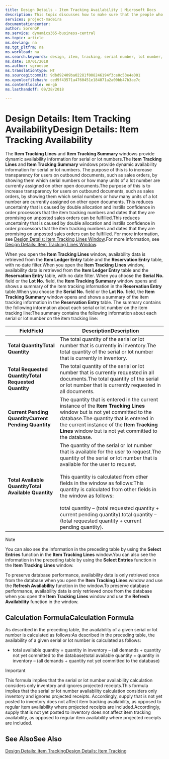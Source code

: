 ```yaml
---
title: Design Details - Item Tracking Availability | Microsoft Docs
description: This topic discusses how to make sure that the people who process orders can rely on the availability of serial or lot numbers.
services: project-madeira
documentationcenter: 
author: SorenGP
ms.service: dynamics365-business-central
ms.topic: article
ms.devlang: na
ms.tgt_pltfrm: na
ms.workload: na
ms.search.keywords: design, item, tracking, serial number, lot number, outbound documents
ms.date: 10/01/2018
ms.author: sgroespe
ms.translationtype: HT
ms.sourcegitcommit: 9dbd92409ba02281f008246194f3ce0c53e4e001
ms.openlocfilehash: ced9f43571a4760451e184071a2a00bb47b3ae7c
ms.contentlocale: en-gb
ms.lasthandoff: 09/28/2018

---
```

# <a name="design-details-item-tracking-availability"></a><span data-ttu-id="51ceb-103">Design Details: Item Tracking Availability</span><span class="sxs-lookup"><span data-stu-id="51ceb-103">Design Details: Item Tracking Availability</span></span>
<span data-ttu-id="51ceb-104">The **Item Tracking Lines** and **Item Tracking Summary** windows provide dynamic availability information for serial or lot numbers.</span><span class="sxs-lookup"><span data-stu-id="51ceb-104">The **Item Tracking Lines** and **Item Tracking Summary** windows provide dynamic availability information for serial or lot numbers.</span></span> <span data-ttu-id="51ceb-105">The purpose of this is to increase transparency for users on outbound documents, such as sales orders, by showing them which serial numbers or how many units of a lot number are currently assigned on other open documents.</span><span class="sxs-lookup"><span data-stu-id="51ceb-105">The purpose of this is to increase transparency for users on outbound documents, such as sales orders, by showing them which serial numbers or how many units of a lot number are currently assigned on other open documents.</span></span> <span data-ttu-id="51ceb-106">This reduces uncertainty that is caused by double allocation and instills confidence in order processors that the item tracking numbers and dates that they are promising on unposted sales orders can be fulfilled.</span><span class="sxs-lookup"><span data-stu-id="51ceb-106">This reduces uncertainty that is caused by double allocation and instills confidence in order processors that the item tracking numbers and dates that they are promising on unposted sales orders can be fulfilled.</span></span> <span data-ttu-id="51ceb-107">For more information, see [Design Details: Item Tracking Lines Window](design-details-item-tracking-lines-window.md).</span><span class="sxs-lookup"><span data-stu-id="51ceb-107">For more information, see [Design Details: Item Tracking Lines Window](design-details-item-tracking-lines-window.md).</span></span>  
  
<span data-ttu-id="51ceb-108">When you open the **Item Tracking Lines** window, availability data is retrieved from the **Item Ledger Entry** table and the **Reservation Entry** table, with no date filter.</span><span class="sxs-lookup"><span data-stu-id="51ceb-108">When you open the **Item Tracking Lines** window, availability data is retrieved from the **Item Ledger Entry** table and the **Reservation Entry** table, with no date filter.</span></span> <span data-ttu-id="51ceb-109">When you choose the **Serial No.** field or the **Lot No.** field, the **Item Tracking Summary** window opens and shows a summary of the item tracking information in the **Reservation Entry** table.</span><span class="sxs-lookup"><span data-stu-id="51ceb-109">When you choose the **Serial No.** field or the **Lot No.** field, the **Item Tracking Summary** window opens and shows a summary of the item tracking information in the **Reservation Entry** table.</span></span> <span data-ttu-id="51ceb-110">The summary contains the following information about each serial or lot number on the item tracking line:</span><span class="sxs-lookup"><span data-stu-id="51ceb-110">The summary contains the following information about each serial or lot number on the item tracking line:</span></span>  
  
|<span data-ttu-id="51ceb-111">Field</span><span class="sxs-lookup"><span data-stu-id="51ceb-111">Field</span></span>|<span data-ttu-id="51ceb-112">Description</span><span class="sxs-lookup"><span data-stu-id="51ceb-112">Description</span></span>|  
|---------------------------------|---------------------------------------|  
|<span data-ttu-id="51ceb-113">**Total Quantity**</span><span class="sxs-lookup"><span data-stu-id="51ceb-113">**Total Quantity**</span></span>|<span data-ttu-id="51ceb-114">The total quantity of the serial or lot number that is currently in inventory.</span><span class="sxs-lookup"><span data-stu-id="51ceb-114">The total quantity of the serial or lot number that is currently in inventory.</span></span>|  
|<span data-ttu-id="51ceb-115">**Total Requested Quantity**</span><span class="sxs-lookup"><span data-stu-id="51ceb-115">**Total Requested Quantity**</span></span>|<span data-ttu-id="51ceb-116">The total quantity of the serial or lot number that is currently requested in all documents.</span><span class="sxs-lookup"><span data-stu-id="51ceb-116">The total quantity of the serial or lot number that is currently requested in all documents.</span></span>|  
|<span data-ttu-id="51ceb-117">**Current Pending Quantity**</span><span class="sxs-lookup"><span data-stu-id="51ceb-117">**Current Pending Quantity**</span></span>|<span data-ttu-id="51ceb-118">The quantity that is entered in the current instance of the **Item Tracking Lines** window but is not yet committed to the database.</span><span class="sxs-lookup"><span data-stu-id="51ceb-118">The quantity that is entered in the current instance of the **Item Tracking Lines** window but is not yet committed to the database.</span></span>|  
|<span data-ttu-id="51ceb-119">**Total Available Quantity**</span><span class="sxs-lookup"><span data-stu-id="51ceb-119">**Total Available Quantity**</span></span>|<span data-ttu-id="51ceb-120">The quantity of the serial or lot number that is available for the user to request.</span><span class="sxs-lookup"><span data-stu-id="51ceb-120">The quantity of the serial or lot number that is available for the user to request.</span></span><br /><br /> <span data-ttu-id="51ceb-121">This quantity is calculated from other fields in the window as follows:</span><span class="sxs-lookup"><span data-stu-id="51ceb-121">This quantity is calculated from other fields in the window as follows:</span></span><br /><br /> <span data-ttu-id="51ceb-122">total quantity – (total requested quantity + current pending quantity).</span><span class="sxs-lookup"><span data-stu-id="51ceb-122">total quantity – (total requested quantity + current pending quantity).</span></span>|  
  
> [!NOTE]  
>  <span data-ttu-id="51ceb-123">You can also see the information in the preceding table by using the **Select Entries** function in the **Item Tracking Lines** window.</span><span class="sxs-lookup"><span data-stu-id="51ceb-123">You can also see the information in the preceding table by using the **Select Entries** function in the **Item Tracking Lines** window.</span></span>  
  
<span data-ttu-id="51ceb-124">To preserve database performance, availability data is only retrieved once from the database when you open the **Item Tracking Lines** window and use the **Refresh Availability** function in the window.</span><span class="sxs-lookup"><span data-stu-id="51ceb-124">To preserve database performance, availability data is only retrieved once from the database when you open the **Item Tracking Lines** window and use the **Refresh Availability** function in the window.</span></span>  
  
## <a name="calculation-formula"></a><span data-ttu-id="51ceb-125">Calculation Formula</span><span class="sxs-lookup"><span data-stu-id="51ceb-125">Calculation Formula</span></span>  
<span data-ttu-id="51ceb-126">As described in the preceding table, the availability of a given serial or lot number is calculated as follows:</span><span class="sxs-lookup"><span data-stu-id="51ceb-126">As described in the preceding table, the availability of a given serial or lot number is calculated as follows:</span></span>  
  
* <span data-ttu-id="51ceb-127">total available quantity = quantity in inventory – (all demands + quantity not yet committed to the database)</span><span class="sxs-lookup"><span data-stu-id="51ceb-127">total available quantity = quantity in inventory – (all demands + quantity not yet committed to the database)</span></span>  
  
> [!IMPORTANT]  
>  <span data-ttu-id="51ceb-128">This formula implies that the serial or lot number availability calculation considers only inventory and ignores projected receipts.</span><span class="sxs-lookup"><span data-stu-id="51ceb-128">This formula implies that the serial or lot number availability calculation considers only inventory and ignores projected receipts.</span></span> <span data-ttu-id="51ceb-129">Accordingly, supply that is not yet posted to inventory does not affect item tracking availability, as opposed to regular item availability where projected receipts are included.</span><span class="sxs-lookup"><span data-stu-id="51ceb-129">Accordingly, supply that is not yet posted to inventory does not affect item tracking availability, as opposed to regular item availability where projected receipts are included.</span></span>  
  
## <a name="see-also"></a><span data-ttu-id="51ceb-130">See Also</span><span class="sxs-lookup"><span data-stu-id="51ceb-130">See Also</span></span>  
[<span data-ttu-id="51ceb-131">Design Details: Item Tracking</span><span class="sxs-lookup"><span data-stu-id="51ceb-131">Design Details: Item Tracking</span></span>](design-details-item-tracking.md)
